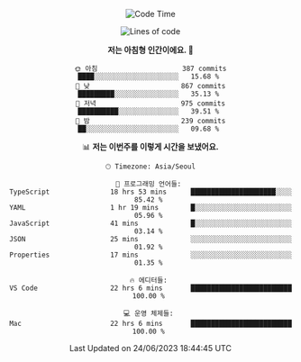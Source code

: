 <div align='center'>
 
<!--START_SECTION:waka-->
![Code Time](http://img.shields.io/badge/Code%20Time-2%2C758%20hrs%2011%20mins-blue)

![Lines of code](https://img.shields.io/badge/%EC%A0%80%EB%8A%94%20%EC%97%AC%ED%83%9C%EA%B9%8C%EC%A7%80%20-1.2%20million%20%EC%A4%84%EC%9D%98%20%EC%BD%94%EB%93%9C%EB%A5%BC%20%EC%9E%91%EC%84%B1%ED%96%88%EC%96%B4%EC%9A%94.-blue)

**저는 아침형 인간이에요. 🐤** 

```text
🌞 아침                     387 commits         ████░░░░░░░░░░░░░░░░░░░░░   15.68 % 
🌆 낮　                     867 commits         █████████░░░░░░░░░░░░░░░░   35.13 % 
🌃 저녁                     975 commits         ██████████░░░░░░░░░░░░░░░   39.51 % 
🌙 밤　                     239 commits         ██░░░░░░░░░░░░░░░░░░░░░░░   09.68 % 
```


📊 **저는 이번주를 이렇게 시간을 보냈어요.** 

```text
🕑︎ Timezone: Asia/Seoul

💬 프로그래밍 언어들: 
TypeScript               18 hrs 53 mins      █████████████████████░░░░   85.42 % 
YAML                     1 hr 19 mins        █░░░░░░░░░░░░░░░░░░░░░░░░   05.96 % 
JavaScript               41 mins             █░░░░░░░░░░░░░░░░░░░░░░░░   03.14 % 
JSON                     25 mins             ░░░░░░░░░░░░░░░░░░░░░░░░░   01.92 % 
Properties               17 mins             ░░░░░░░░░░░░░░░░░░░░░░░░░   01.35 % 

🔥 에디터들: 
VS Code                  22 hrs 6 mins       █████████████████████████   100.00 % 

💻 운영 체제들: 
Mac                      22 hrs 6 mins       █████████████████████████   100.00 % 
```


 Last Updated on 24/06/2023 18:44:45 UTC
<!--END_SECTION:waka-->
 </div>
<!---
Emewjin/Emewjin is a ✨ special ✨ repository because its `README.md` (this file) appears on your GitHub profile.
You can click the Preview link to take a look at your changes.
--->
